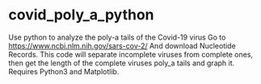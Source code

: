 # covid_poly_a_python
Use python to analyze the poly-a tails of the Covid-19 virus
Go to https://www.ncbi.nlm.nih.gov/sars-cov-2/ And download Nucleotide Records.
This code will separate incomplete viruses from complete ones, then get the length of the complete viruses poly_a tails and graph it.
Requires Python3 and Matplotlib.
